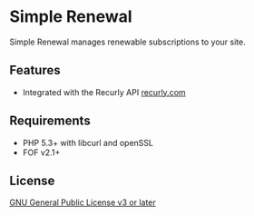 Simple Renewal
==============

Simple Renewal manages renewable subscriptions to your site.

## Features

* Integrated with the Recurly API <a href="https://recurly.com/">recurly.com</a>

## Requirements

* PHP 5.3+ with libcurl and openSSL
* FOF v2.1+

## License

[GNU General Public License v3 or later](http://www.gnu.org/copyleft/gpl.html)
